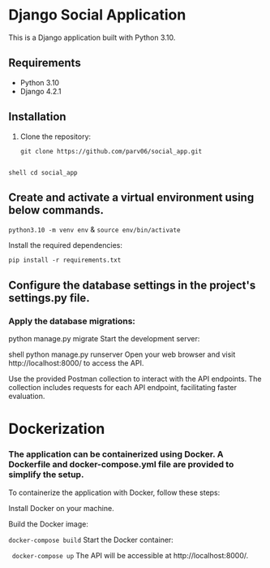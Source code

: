 # Django Social Application

This is a Django application built with Python 3.10.



## Requirements

- Python 3.10
- Django 4.2.1

## Installation

1. Clone the repository:

   ```shell
   git clone https://github.com/parv06/social_app.git


```shell cd social_app```
## Create and activate a virtual environment using below commands.
```python3.10 -m venv env``` &
```source env/bin/activate```



Install the required dependencies:

```pip install -r requirements.txt```
## Configure the database settings in the project's settings.py file.

### Apply the database migrations:

python manage.py migrate
Start the development server:

shell
python manage.py runserver
Open your web browser and visit http://localhost:8000/ to access the API.

Use the provided Postman collection to interact with the API endpoints. The collection includes requests for each API endpoint, facilitating faster evaluation.

# Dockerization
### The application can be containerized using Docker. A Dockerfile and docker-compose.yml file are provided to simplify the setup.

To containerize the application with Docker, follow these steps:

Install Docker on your machine.

Build the Docker image:


```docker-compose build```
Start the Docker container:


``` docker-compose up```
The API will be accessible at http://localhost:8000/.